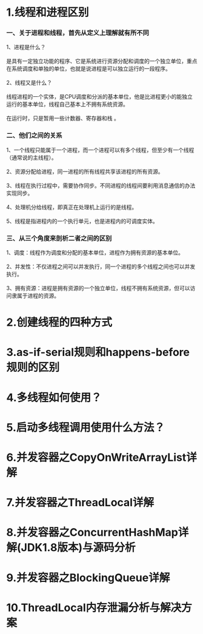 # 1.线程和进程区别

### 一、关于进程和线程，首先从定义上理解就有所不同<br>    
1、进程是什么？<br>       
是具有一定独立功能的程序、它是系统进行资源分配和调度的一个独立单位，重点在系统调度和单独的单位，也就是说进程是可以独立运行的一段程序。<br>    
2、线程又是什么？<br>        
线程进程的一个实体，是CPU调度和分派的基本单位，他是比进程更小的能独立运行的基本单位，线程自己基本上不拥有系统资源。<br>    
在运行时，只是暂用一些计数器、寄存器和栈 。<br> 

### 二、他们之间的关系<br>     
1、一个线程只能属于一个进程，而一个进程可以有多个线程，但至少有一个线程（通常说的主线程）。<br>     
2、资源分配给进程，同一进程的所有线程共享该进程的所有资源。<br>     
3、线程在执行过程中，需要协作同步。不同进程的线程间要利用消息通信的办法实现同步。<br>     
4、处理机分给线程，即真正在处理机上运行的是线程。<br>     
5、线程是指进程内的一个执行单元，也是进程内的可调度实体。<br>   

### 三、从三个角度来剖析二者之间的区别 <br>   
1、调度：线程作为调度和分配的基本单位，进程作为拥有资源的基本单位。  <br>   
2、并发性：不仅进程之间可以并发执行，同一个进程的多个线程之间也可以并发执行。<br>     
3、拥有资源：进程是拥有资源的一个独立单位，线程不拥有系统资源，但可以访问隶属于进程的资源。<br> 

# 2.创建线程的四种方式
# 3.as-if-serial规则和happens-before规则的区别
# 4.多线程如何使用？
# 5.启动多线程调用使用什么方法？
# 6.并发容器之CopyOnWriteArrayList详解
# 7.并发容器之ThreadLocal详解
# 8.并发容器之ConcurrentHashMap详解(JDK1.8版本)与源码分析
# 9.并发容器之BlockingQueue详解
# 10.ThreadLocal内存泄漏分析与解决方案
